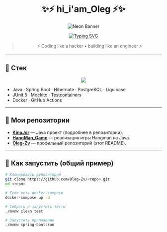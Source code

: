 <div align="center">

# ✨⚡️ hi_i'am_Oleg ⚡️✨

![Neon Banner](https://capsule-render.vercel.app/api?type=waving&color=0:ff00ff,100:00ffff&height=200&section=header&text=Java%20Developer&fontSize=50&fontColor=ffffff&animation=twinkling)

[![Typing SVG](https://readme-typing-svg.demolab.com?font=Fira+Code&size=24&pause=1000&color=00FFFF&center=true&vCenter=true&width=700&lines=Middle+Java+Developer;Clean+Code+Enthusiast;Bug+Hunter+%26+Fixer;Coffee+%2B+Code+%3D+Life;Always+Learning+New+Tech)](https://git.io/typing-svg)

> ⚡️ Coding like a hacker • building like an engineer ⚡️  

</div>

---

## 🚀 Стек

<p align="center">
  <img src="https://skillicons.dev/icons?i=java,spring,postgres,docker,git,maven,gradle" />
</p>

- Java · Spring Boot · Hibernate · PostgreSQL · Liquibase  
- JUnit 5 · Mockito · Testcontainers  
- Docker · GitHub Actions  

---

## 📂 Мои репозитории

- **[KinoJor](https://github.com/Oleg-Zv/KinoJor)** — Java проект (подробнее в репозитории).  
- **[HangMan_Game](https://github.com/Oleg-Zv/HangMan_Game)** — реализация игры Hangman на Java.  
- **[Oleg-Zv](https://github.com/Oleg-Zv/Oleg-Zv)** — профильный репозиторий (этот README).  

---

## 🧪 Как запустить (общий пример)

```bash
# Клонировать репозиторий
git clone https://github.com/Oleg-Zv/<repo>.git
cd <repo>

# Если есть docker-compose
docker-compose up -d

# Собрать и запустить тесты
./mvnw clean test

# Запустить приложение
./mvnw spring-boot:run
